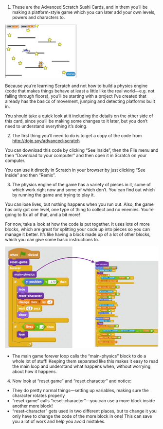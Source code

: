 1. These are the Advanced Scratch Sushi Cards, and in them you’ll be making a platform-style game which you can later add your own levels, powers and characters to.

 ![](assets/setup1.png)

 Because you’re learning Scratch and not how to build a physics engine (code that makes things behave at least a little like the real world—e.g. not falling through floors), you’ll be starting with a project I’ve created that already has the basics of movement, jumping and detecting platforms built in.

 You should take a quick look at it including the details on the other side of this card, since you’ll be making some changes to it later, but you don’t need to understand everything it’s doing.

2. The first thing you’ll need to do is to get a copy of the code from http://dojo.soy/advanced-scratch 

 You can download this code by clicking “See Inside”, then the File menu and then “Download to your computer” and then open it in Scratch on your computer.

 You can use it directly in Scratch in your browser by just clicking “See Inside” and then “Remix”.

3. The physics engine of the game has a variety of pieces in it, some of which work right now and some of which don’t. You can find out which by running the game and trying to play it.

 You can lose lives, but nothing happens when you run out. Also, the game has only got one level, one type of thing to collect and  no enemies. You’re going to fix all of that, and a bit more!

 For now, take a look at how the code is put together. It uses lots of more blocks, which are great for splitting your code up into pieces so you can manage it better. It’s like having a block made up of a lot of other blocks, which you can give some basic instructions to.

 ![](assets/setup2and3.png)

 * The main game forever loop calls the “main-physics” block to do a whole lot of stuff! Keeping them separated like this makes it easy to read the main loop and understand what happens when, without worrying about how it happens.
 

4. Now look at “reset game” and “reset character” and notice:
 * They do pretty normal things—setting up variables, making sure the character rotates properly
 * “reset-game” calls “reset-character”—you can use a more block inside another more block!
 * “reset-character” gets used in two different places, but to change it you only have to change the code of the more block in one! This can save you a lot of work and help you avoid mistakes.
